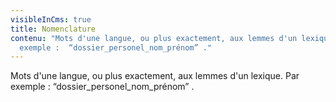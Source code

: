 ```yaml
---
visibleInCms: true
title: Nomenclature
contenu: "Mots d'une langue, ou plus exactement, aux lemmes d'un lexique.  Par
  exemple :  “dossier_personel_nom_prénom” ."
---
```

<!--StartFragment-->

Mots d'une langue, ou plus exactement, aux lemmes d'un lexique. Par exemple : “dossier_personel_nom_prénom” .

<!--EndFragment-->